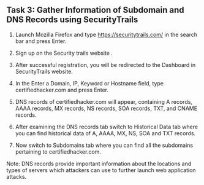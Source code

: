 ## **Task 3: Gather Information of Subdomain and DNS Records using SecurityTrails**

1. Launch Mozilla Firefox and type https://securitytrails.com/ in the search bar and press Enter.

2. Sign up on the Security trails website .

3. After successful registration, you will be redirected to the Dashboard in SecurityTrails website.

4. In the Enter a Domain, IP, Keyword or Hostname field, type certifiedhacker.com and press Enter.

5. DNS records of certifiedhacker.com will appear, containing A records, AAAA records, MX records, NS records, SOA records, TXT, and CNAME records.

6. After examining the DNS records tab switch to Historical Data tab where you can find historical data of A, AAAA, MX, NS, SOA and TXT records.

7. Now switch to Subdomains tab where you can find all the subdomains pertaining to certifiedhacker.com.

Note: DNS records provide important information about the locations and types of servers which attackers can use to further launch web application attacks.


